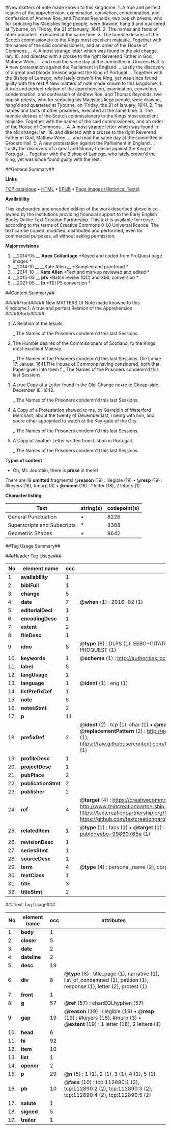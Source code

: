 #New matters of note made known to this kingdome. 1. A true and perfect relation of the apprehension, examination, conviction, condemnation, and confession of Andrew Roe, and Thomas Reynolds, two popish priests, who for seducing his Maejsties liege people, were drawne, hang'd and quartered at Tyburne, on 'Friday, the 21 of Ianuary, 1641. 2. The names and facts of other prisoners, executed at the same time. 3. The humble desires of the Scotch commissioners to the Kings most excellent majestie. Together with the names of the said commissioners, and an order of the House of Commons ... 4. A most strange letter which was found in the old change. Ian. 18. and directed with a crosse to the right Reverend Father in God, Mathew Wren, ... and read the same day at the committee in Grocers Hall. 5. A new protestation against the Parliament in England ... Lastly the discovery of a great and bloody treason against the King of Portugal ... Together with the Bishop of Lamego, who lately crown'd the King, yet was since found guilty with the rest.#
New matters of note made known to this kingdome. 1. A true and perfect relation of the apprehension, examination, conviction, condemnation, and confession of Andrew Roe, and Thomas Reynolds, two popish priests, who for seducing his Maejsties liege people, were drawne, hang'd and quartered at Tyburne, on 'Friday, the 21 of Ianuary, 1641. 2. The names and facts of other prisoners, executed at the same time. 3. The humble desires of the Scotch commissioners to the Kings most excellent majestie. Together with the names of the said commissioners, and an order of the House of Commons ... 4. A most strange letter which was found in the old change. Ian. 18. and directed with a crosse to the right Reverend Father in God, Mathew Wren, ... and read the same day at the committee in Grocers Hall. 5. A new protestation against the Parliament in England ... Lastly the discovery of a great and bloody treason against the King of Portugal ... Together with the Bishop of Lamego, who lately crown'd the King, yet was since found guilty with the rest.

##General Summary##

**Links**

[TCP catalogue](http://www.ota.ox.ac.uk/tcp/)  • 
[HTML](http://tei.it.ox.ac.uk/tcp/Texts-HTML/free/A89/A89985.html)  • 
[EPUB](http://tei.it.ox.ac.uk/tcp/Texts-EPUB/free/A89/A89985.epub) • 
[Page images (Historical Texts)](https://historicaltexts.jisc.ac.uk/eebo-99860765e)

**Availability**

This keyboarded and encoded edition of the work described above is co-owned by the
    institutions providing financial support to the Early English Books Online Text Creation
    Partnership. This text is available for reuse, according to the terms of  Creative Commons 0 1.0 Universal
    licence. The text can be copied, modified, distributed and performed, even for commercial
    purposes, all without asking permission.

**Major revisions**

1. __2014-05 __ __Apex CoVantage__ *Keyed and coded from ProQuest page images *
1. __2014-10 __ __Kate Allen __ *Sampled and proofread *
1. __2014-10 __ __Kate Allen__ *Text and markup reviewed and edited *
1. __2015-03 __ __pfs__ *Batch review (QC) and XML conversion *
1. __2021-05 __ __lb__ *TEI P5 conversion *

##Content Summary##

#####Front#####
 New MATTERS Of Note made knowne to this Kingdome.1. A true and perfect Relation of the Apprehension
#####Body#####

1. A Relation of the Iesuits.

    _ The Names of the Prisoners condemn'd this last Sessions.

1. The Humble desires of the Commissioners of Scotland, to the Kings most excellent Maiesty.

    _ The Names of the Prisoners condemn'd this last Sessions.
Die Lunae 17. Januar. 1641.THe House of Commons having considered, both that Paper given into them f
    _ The Names of the Prisoners condemn'd this last Sessions.

1. A true Copy of a Letter found in the Old-Change ne•re to Cheap-side, December 18. 1642.

    _ The Names of the Prisoners condemn'd this last Sessions.

1. A Copy of a Protestation shewed to me, by Garreldin of Waterford Merchant, about the twenty of December last, I being with him, and soure other appoynted to watch at the Key-gate of the City.

    _ The Names of the Prisoners condemn'd this last Sessions.

1. A Copy of another Letter written from Lisbon in Portugall.

    _ The Names of the Prisoners condemn'd this last Sessions.

**Types of content**

  * Oh, Mr. Jourdain, there is **prose** in there!

There are 19 **omitted** fragments! 
 @__reason__ (19) : illegible (19)  •  @__resp__ (19) : #keyers (16), #murp (3)  •  @__extent__ (19) : 1 letter (18), 2 letters (1)

**Character listing**


|Text|string(s)|codepoint(s)|
|---|---|---|
|General Punctuation|•|8226|
|Superscripts             and Subscripts|⁴|8308|
|Geometric Shapes|▪|9642|

##Tag Usage Summary##

###Header Tag Usage###

|No|element name|occ|attributes|
|---|---|---|---|
|1.|__availability__|1||
|2.|__biblFull__|1||
|3.|__change__|5||
|4.|__date__|7| @__when__ (1) : 2016-02 (1)|
|5.|__editorialDecl__|1||
|6.|__encodingDesc__|1||
|7.|__extent__|2||
|8.|__fileDesc__|1||
|9.|__idno__|8| @__type__ (8) : DLPS (1), EEBO-CITATION (1), VID (1), EEBO-PROQUEST (1), STC (3), PROQUEST (1)|
|10.|__keywords__|1| @__scheme__ (1) : http://authorities.loc.gov/ (1)|
|11.|__label__|5||
|12.|__langUsage__|1||
|13.|__language__|1| @__ident__ (1) : eng (1)|
|14.|__listPrefixDef__|1||
|15.|__note__|5||
|16.|__notesStmt__|2||
|17.|__p__|11||
|18.|__prefixDef__|2| @__ident__ (2) : tcp (1), char (1)  •  @__matchPattern__ (2) : ([0-9\-]+):([0-9IVX]+) (1), (.+) (1)  •  @__replacementPattern__ (2) : http://eebo.chadwyck.com/downloadtiff?vid=$1&page=$2 (1), https://raw.githubusercontent.com/textcreationpartnership/Texts/master/tcpchars.xml#$1 (1)|
|19.|__profileDesc__|1||
|20.|__projectDesc__|1||
|21.|__pubPlace__|2||
|22.|__publicationStmt__|2||
|23.|__publisher__|2||
|24.|__ref__|4| @__target__ (4) : https://creativecommons.org/publicdomain/zero/1.0/ (1), http://www.textcreationpartnership.org/docs/. (1), https://textcreationpartnership.org/faq/#faq05 (1), https://github.com/textcreationpartnership (1)|
|25.|__relatedItem__|1| @__type__ (1) : facs (1)  •  @__target__ (1) : https://data.historicaltexts.jisc.ac.uk/view?pubId=eebo-99860765e (1)|
|26.|__revisionDesc__|1||
|27.|__seriesStmt__|1||
|28.|__sourceDesc__|1||
|29.|__term__|4| @__type__ (4) : personal_name (2), corporate_name (1), geographic_name (1)|
|30.|__textClass__|1||
|31.|__title__|3||
|32.|__titleStmt__|2||


###Text Tag Usage###

|No|element name|occ|attributes|
|---|---|---|---|
|1.|__body__|1||
|2.|__closer__|5||
|3.|__date__|2||
|4.|__dateline__|2||
|5.|__desc__|19||
|6.|__div__|8| @__type__ (8) : title_page (1), narrative (1), list_of_condemned (1), petition (1), response (1), letter (2), protest (1)|
|7.|__front__|1||
|8.|__g__|57| @__ref__ (57) : char:EOLhyphen (57)|
|9.|__gap__|19| @__reason__ (19) : illegible (19)  •  @__resp__ (19) : #keyers (16), #murp (3)  •  @__extent__ (19) : 1 letter (18), 2 letters (1)|
|10.|__head__|6||
|11.|__hi__|92||
|12.|__item__|10||
|13.|__list__|1||
|14.|__opener__|2||
|15.|__p__|29| @__n__ (5) : 1 (1), 2 (1), 3 (1), 4 (1), 5 (1)|
|16.|__pb__|10| @__facs__ (10) : tcp:112890:1 (2), tcp:112890:2 (2), tcp:112890:3 (2), tcp:112890:4 (2), tcp:112890:5 (2)|
|17.|__salute__|1||
|18.|__signed__|5||
|19.|__trailer__|1||
